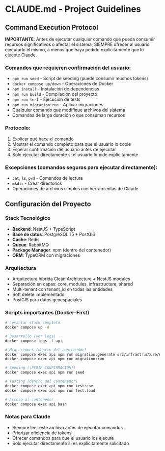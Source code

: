 # CLAUDE.md - Project Guidelines

## Command Execution Protocol

**IMPORTANTE**: Antes de ejecutar cualquier comando que pueda consumir recursos significativos o afectar el sistema, SIEMPRE ofrecer al usuario ejecutarlo él mismo, a menos que haya pedido explícitamente que lo ejecute Claude.

### Comandos que requieren confirmación del usuario:
- `npm run seed` - Script de seeding (puede consumir muchos tokens)
- `docker compose up/down` - Operaciones de Docker
- `npm install` - Instalación de dependencias
- `npm run build` - Compilación del proyecto
- `npm run test` - Ejecución de tests
- `npm run migration:run` - Aplicar migraciones
- Cualquier comando que modifique archivos del sistema
- Comandos de larga duración o que consuman recursos

### Protocolo:
1. Explicar qué hace el comando
2. Mostrar el comando completo para que el usuario lo copie
3. Esperar confirmación del usuario antes de ejecutar
4. Solo ejecutar directamente si el usuario lo pide explícitamente

### Excepciones (comandos seguros para ejecutar directamente):
- `cat`, `ls`, `pwd` - Comandos de lectura
- `mkdir` - Crear directorios
- Operaciones de archivos simples con herramientas de Claude

## Configuración del Proyecto

### Stack Tecnológico
- **Backend**: NestJS + TypeScript
- **Base de datos**: PostgreSQL 15 + PostGIS
- **Cache**: Redis
- **Queue**: RabbitMQ
- **Package Manager**: npm (dentro del contenedor)
- **ORM**: TypeORM con migraciones

### Arquitectura
- Arquitectura híbrida Clean Architecture + NestJS modules
- Separación en capas: core, modules, infrastructure, shared
- Multi-tenant con tenant_id en todas las entidades
- Soft delete implementado
- PostGIS para datos geoespaciales

### Scripts importantes (Docker-First)
```bash
# Levantar stack completo
docker compose up -d

# Desarrollo (ver logs)
docker compose logs -f api

# Migraciones (dentro del contenedor)
docker compose exec api npm run migration:generate src/infrastructure/database/migrations/nombre
docker compose exec api npm run migration:run

# Seeding (¡PEDIR CONFIRMACIÓN!)
docker compose exec api npm run seed

# Testing (dentro del contenedor)
docker compose exec api npm run test:cov
docker compose exec api npm run test:load

# Acceso al contenedor
docker compose exec api bash
```

### Notas para Claude
- Siempre leer este archivo antes de ejecutar comandos
- Priorizar eficiencia de tokens
- Ofrecer comandos para que el usuario los ejecute
- Solo ejecutar directamente si es explícitamente solicitado